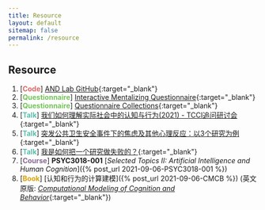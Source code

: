 ```yaml
---
title: Resource
layout: default
sitemap: false
permalink: /resource
---
```


## Resource

1. [**<span style="color:#e06666">Code</span>**] [AND Lab GitHub](https://github.com/andlab-um){:target="_blank"}
2. [**<span style="color:#74c458">Questionnaire</span>**] [Interactive Mentalizing Questionnaire](https://github.com/andlab-um/IMQ){:target="_blank"}
3. [**<span style="color:#74c458">Questionnaire</span>**] [Questionnaire Collections](../assets/files/Questionnaires.docx){:target="_blank"}
4. [**<span style="color:#59bdac">Talk</span>**] [我们如何理解实际社会中的认知与行为(2021) - TCCI追问研讨会](https://www.bilibili.com/video/BV1og411L7gZ){:target="_blank"}
5. [**<span style="color:#59bdac">Talk</span>**] [突发公共卫生安全事件下的焦虑及其他心理反应：以3个研究为例](https://www.bilibili.com/video/BV1NV411C7YW){:target="_blank"}
6. [**<span style="color:#59bdac">Talk</span>**] [我是如何把一个研究做失败的？](https://zwe.h5.xeknow.com/s/34tJsj){:target="_blank"}
7. [**<span style="color:#856894">Course</span>**] **PSYC3018-001** [_Selected Topics II: Artificial Intelligence and Human Cognition_]({% post_url 2021-09-06-PSYC3018-001 %})
8. [**<span style="color:#d6a50e">Book</span>**] [认知和行为的计算建模]({% post_url 2021-09-06-CMCB %}) (英文原版: [_Computational Modeling of Cognition and Behavior_](https://psy-farrell.github.io/computational-modelling){:target="_blank"})
